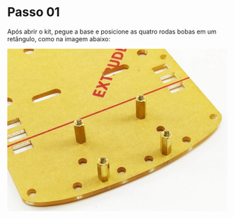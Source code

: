 # Passo 01

Após abrir o kit, pegue a base e posicione as quatro rodas bobas em um retângulo, como na imagem abaixo:
  

![](images/image1.png)

